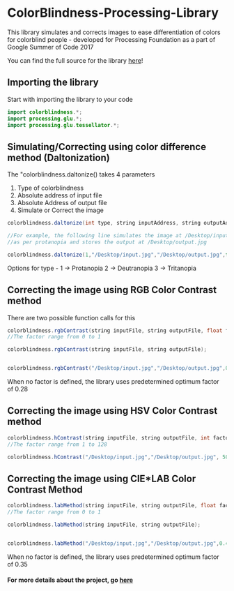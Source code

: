 # ColorBlindness-Processing-Library
This library simulates and corrects images to ease differentiation of colors for colorblind people - developed for Processing Foundation as a part of Google Summer of Code 2017

You can find the full source for the library [here](https://github.com/tsarjak/color-blindness-imageprocessing)!


## Importing the library
Start with importing the library to your code
```Java
import colorblindness.*;
import processing.glu.*;
import processing.glu.tessellator.*;
```

## Simulating/Correcting using color difference method (Daltonization)

The "colorblindness.daltonize() takes 4 parameters
1) Type of colorblindness
2) Absolute address of input file
3) Absolute Address of output file
4) Simulate or Correct the image

```Java
colorblindness.daltonize(int type, string inputAddress, string outputAddress, boolean correct);

//For example, the following line simulates the image at /Desktop/input.jpg 
//as per protanopia and stores the output at /Desktop/output.jpg

colorblindness.daltonize(1,"/Desktop/input.jpg","/Desktop/output.jpg",false);
```

Options for type - 
1 -> Protanopia
2 -> Deutranopia
3 -> Tritanopia

## Correcting the image using RGB Color Contrast method

There are two possible function calls for this

```Java
colorblindness.rgbContrast(string inputFile, string outputFile, float factor);
//The factor range from 0 to 1

colorblindness.rgbContrast(string inputFile, string outputFile);


colorblindness.rgbContrast("/Desktop/input.jpg","/Desktop/output.jpg",0.40);
```

When no factor is defined, the library uses predetermined optimum factor of 0.28


## Correcting the image using HSV Color Contrast method

```Java
colorblindness.hContrast(string inputFile, string outputFile, int factor);
//The factor range from 1 to 128

colorblindness.hContrast("/Desktop/input.jpg","/Desktop/output.jpg", 50);
```

## Correcting the image using CIE*LAB Color Contrast Method

```Java
colorblindness.labMethod(string inputFile, string outputFile, float factor);
//The factor range from 0 to 1

colorblindness.labMethod(string inputFile, string outputFile);


colorblindness.labMethod("/Desktop/input.jpg","/Desktop/output.jpg",0.40);
```

When no factor is defined, the library uses predetermined optimum factor of 0.35


#### For more details about the project, go [here](https://gsocsarjak.wordpress.com) 
